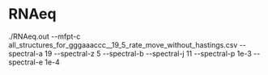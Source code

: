 RNAeq
=====

./RNAeq.out --mfpt-c all_structures_for_gggaaaccc__19_5_rate_move_without_hastings.csv --spectral-a 19 --spectral-z 5 --spectral-b --spectral-j 11 --spectral-p 1e-3 --spectral-e 1e-4
